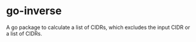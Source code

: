 # go-inverse

A go package to calculate a list of CIDRs, which excludes the input CIDR or a list of CIDRs.
